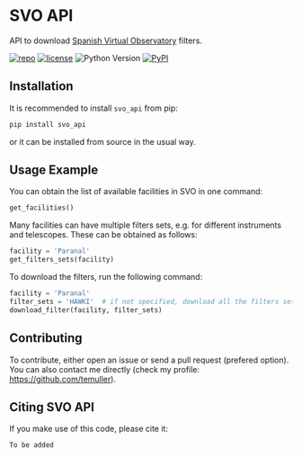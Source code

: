 # SVO API
API to download [Spanish Virtual Observatory](http://svo2.cab.inta-csic.es/theory/fps/index.php?mode=browse) filters.

[![repo](https://img.shields.io/badge/GitHub-temuller%2Fsvo_api-blue.svg?style=flat)](https://github.com/temuller/svo_api)
[![license](http://img.shields.io/badge/license-MIT-blue.svg?style=flat)](https://github.com/temuller/svo_api/blob/master/LICENSE)
![Python Version](https://img.shields.io/badge/Python-3.9%2B-blue)
[![PyPI](https://img.shields.io/pypi/v/wiserep_api?label=PyPI&logo=pypi&logoColor=white)](https://pypi.org/project/svo_api/)

## Installation

It is recommended to install ``svo_api`` from pip:

```python
pip install svo_api
```
or it can be installed from source in the usual way.

## Usage Example

You can obtain the list of available facilities in SVO in one command:

```python
get_facilities()
```

Many facilities can have multiple filters sets, e.g. for different instruments and telescopes. These can be obtained as follows:

```python
facility = 'Paranal'
get_filters_sets(facility)
```

To download the filters, run the following command:

```python
facility = 'Paranal'
filter_sets = 'HAWKI'  # if not specified, download all the filters sets
download_filter(facility, filter_sets)
```

## Contributing
To contribute, either open an issue or send a pull request (prefered option). You can also contact me directly (check my profile: https://github.com/temuller).

## Citing SVO API

If you make use of this code, please cite it:

```code
To be added
```
